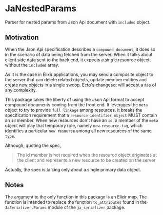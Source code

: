 # JaNestedParams

Parser for nested params from Json Api document with `included` object.

## Motivation

When the Json Api specification describes a `compound document`, it does so in 
the scenario of data being fetched from the server. When it talks about client 
side data sent to the back end, it expects a single resource object, without 
the `included` array.

As it is the case in Elixir applications, you may send a composite object 
to the server that can delete related objects, update member entities and create
new objects in a single swoop. Ecto's changeset will accept a `map` of any 
complexity.

This package takes the liberty of using the Json Api format to accept compound
documents coming from the front end. It leverages the `meta` object to try to 
provide `full linkage` among resources. It breaks the specification requirement
that a `resource identifier object` MUST contain an `id` member. When new 
resources don't have an `id`, a member of the `meta` object will play that
temporary role, namely `new-resource-tag`, which identifies a particular
`new resource` among all new resources of the same `type`. 

Although, quoting the spec, 
> The id member is not required when the resource object originates at the client 
and represents a new resource to be created on the server

Actually, the spec is talking only about a single primary data object.

## Notes
The argument to the only function in this package is an Elixir map. The function
is intended to replace the function `to_attributes` found in the 
`JaSerializer.Params` module of the `ja_serializer` package.


